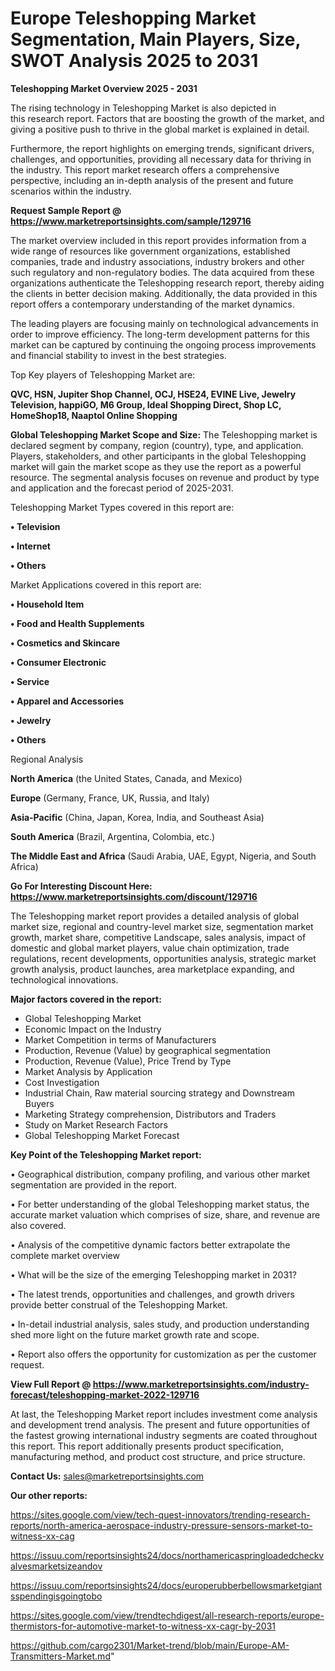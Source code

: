 # Europe Teleshopping Market Segmentation, Main Players, Size, SWOT Analysis 2025 to 2031

<Strong> Teleshopping Market Overview 2025 - 2031</strong>

The rising technology in Teleshopping Market is also depicted in this research report. Factors that are boosting the growth of the market, and giving a positive push to thrive in the global market is explained in detail.

Furthermore, the report highlights on emerging trends, significant drivers, challenges, and opportunities, providing all necessary data for thriving in the industry. This report market research offers a comprehensive perspective, including an in-depth analysis of the present and future scenarios within the industry.

<strong>Request Sample Report @ <a href=https://www.marketreportsinsights.com/sample/129716>https://www.marketreportsinsights.com/sample/129716</a></strong>

The market overview included in this report provides information from a wide range of resources like government organizations, established companies, trade and industry associations, industry brokers and other such regulatory and non-regulatory bodies. The data acquired from these organizations authenticate the Teleshopping research report, thereby aiding the clients in better decision making. Additionally, the data provided in this report offers a contemporary understanding of the market dynamics.

The leading players are focusing mainly on technological advancements in order to improve efficiency. The long-term development patterns for this market can be captured by continuing the ongoing process improvements and financial stability to invest in the best strategies.

Top Key players of Teleshopping Market are:

<strong>QVC, HSN, Jupiter Shop Channel, OCJ, HSE24, EVINE Live, Jewelry Television, happiGO, M6 Group, Ideal Shopping Direct, Shop LC, HomeShop18, Naaptol Online Shopping</strong>

<strong><b>Global Teleshopping Market Scope and Size:</b></strong>
The Teleshopping market is declared segment by company, region (country), type, and application. Players, stakeholders, and other participants in the global Teleshopping market will gain the market scope as they use the report as a powerful resource. The segmental analysis focuses on revenue and product by type and application and the forecast period of 2025-2031.

Teleshopping Market Types covered in this report are:

<strong>• Television

• Internet

• Others</strong>

Market Applications covered in this report are:

<strong>• Household Item

• Food and Health Supplements

• Cosmetics and Skincare

• Consumer Electronic

• Service

• Apparel and Accessories

• Jewelry

• Others</strong> 

Regional Analysis

<strong>North America</strong> (the United States, Canada, and Mexico)

<strong>Europe</strong> (Germany, France, UK, Russia, and Italy)

<strong>Asia-Pacific</strong> (China, Japan, Korea, India, and Southeast Asia)

<strong>South America</strong> (Brazil, Argentina, Colombia, etc.)

<strong>The Middle East and Africa</strong> (Saudi Arabia, UAE, Egypt, Nigeria, and South Africa)

<strong>Go For Interesting Discount Here: <a href=https://www.marketreportsinsights.com/discount/129716>https://www.marketreportsinsights.com/discount/129716</a></strong>

The Teleshopping market report provides a detailed analysis of global market size, regional and country-level market size, segmentation market growth, market share, competitive Landscape, sales analysis, impact of domestic and global market players, value chain optimization, trade regulations, recent developments, opportunities analysis, strategic market growth analysis, product launches, area marketplace expanding, and technological innovations.

<strong><b>Major factors covered in the report:</b></strong>
<ul>
  <li>Global Teleshopping Market </li>
  <li>Economic Impact on the Industry</li>
  <li>Market Competition in terms of Manufacturers</li>
  <li>Production, Revenue (Value) by geographical segmentation</li>
  <li>Production, Revenue (Value), Price Trend by Type</li>
  <li>Market Analysis by Application</li>
  <li>Cost Investigation</li>
  <li>Industrial Chain, Raw material sourcing strategy and Downstream Buyers</li>
  <li>Marketing Strategy comprehension, Distributors and Traders</li>
  <li>Study on Market Research Factors</li>
  <li>Global Teleshopping Market Forecast</li>
</ul>

<strong><b>Key Point of the Teleshopping Market report:</b></strong>

• Geographical distribution, company profiling, and various other market segmentation are provided in the report.

• For better understanding of the global Teleshopping market status, the accurate market valuation which comprises of size, share, and revenue are also covered.

• Analysis of the competitive dynamic factors better extrapolate the complete market overview

• What will be the size of the emerging Teleshopping market in 2031?

• The latest trends, opportunities and challenges, and growth drivers provide better construal of the Teleshopping Market.

• In-detail industrial analysis, sales study, and production understanding shed more light on the future market growth rate and scope.

• Report also offers the opportunity for customization as per the customer request.

<strong><b>View Full Report @ <a href=https://www.marketreportsinsights.com/industry-forecast/teleshopping-market-2022-129716>https://www.marketreportsinsights.com/industry-forecast/teleshopping-market-2022-129716</a></b></strong>


At last, the Teleshopping Market report includes investment come analysis and development trend analysis. The present and future opportunities of the fastest growing international industry segments are coated throughout this report. This report additionally presents product specification, manufacturing method, and product cost structure, and price structure.

<strong>Contact Us:</strong>
sales@marketreportsinsights.com

<strong>Our other reports:</strong>

<a href=https://sites.google.com/view/tech-quest-innovators/trending-research-reports/north-america-aerospace-industry-pressure-sensors-market-to-witness-xx-cag>https://sites.google.com/view/tech-quest-innovators/trending-research-reports/north-america-aerospace-industry-pressure-sensors-market-to-witness-xx-cag</a>

<a href=https://issuu.com/reportsinsights24/docs/northamericaspringloadedcheckvalvesmarketsizeandov>https://issuu.com/reportsinsights24/docs/northamericaspringloadedcheckvalvesmarketsizeandov</a>

<a href=https://issuu.com/reportsinsights24/docs/europerubberbellowsmarketgiantsspendingisgoingtobo>https://issuu.com/reportsinsights24/docs/europerubberbellowsmarketgiantsspendingisgoingtobo</a>

<a href=https://sites.google.com/view/trendtechdigest/all-research-reports/europe-thermistors-for-automotive-market-to-witness-xx-cagr-by-2031>https://sites.google.com/view/trendtechdigest/all-research-reports/europe-thermistors-for-automotive-market-to-witness-xx-cagr-by-2031</a>

<a href=https://github.com/cargo2301/Market-trend/blob/main/Europe-AM-Transmitters-Market.md>https://github.com/cargo2301/Market-trend/blob/main/Europe-AM-Transmitters-Market.md</a>"
